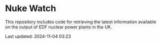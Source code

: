 # Nuke Watch

This repository includes code for retrieving the latest information available on the output of EDF nuclear power plants in the UK.

Last updated: 2024-11-04 03:23